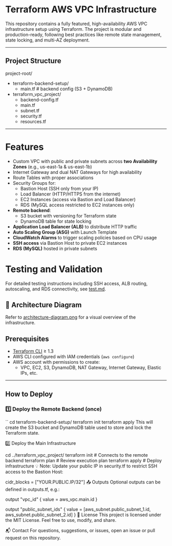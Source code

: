 # Terraform AWS VPC Infrastructure

This repository contains a fully featured, high-availability AWS VPC infrastructure setup using Terraform. The project is modular and production-ready, following best practices like remote state management, state locking, and multi-AZ deployment.

---

##  Project Structure

project-root/
- terraform-backend-setup/
  - main.tf       # backend config (S3 + DynamoDB)
- terraform_vpc_project/
  - backend-config.tf
  - main.tf
  - subnet.tf
  - security.tf
  - resources.tf

---

 # Features

- Custom VPC with public and private subnets across **two Availability Zones** (e.g., us-east-1a & us-east-1b)
- Internet Gateway and dual NAT Gateways for high availability
- Route Tables with proper associations
- Security Groups for:
  - Bastion Host (SSH only from your IP)
  - Load Balancer (HTTP/HTTPS from the internet)
  - EC2 Instances (access via Bastion and Load Balancer)
  - RDS (MySQL access restricted to EC2 instances only)
- **Remote backend**:
  - S3 bucket with versioning for Terraform state
  - DynamoDB table for state locking
- **Application Load Balancer (ALB)** to distribute HTTP traffic
- **Auto Scaling Group (ASG)** with Launch Template
- **CloudWatch Alarms** to trigger scaling policies based on CPU usage
- **SSH access** via Bastion Host to private EC2 instances
- **RDS (MySQL)** hosted in private subnets

# Testing and Validation

For detailed testing instructions including SSH access, ALB routing, autoscaling, and RDS connectivity, see [test.md](test.md).  

## 📸 Architecture Diagram

Refer to [architecture-diagram.png](architecture-diagram.png) for a visual overview of the infrastructure.


##  Prerequisites

- [Terraform CLI](https://www.terraform.io/downloads) ≥ 1.3
- AWS CLI configured with IAM credentials (`aws configure`)
- AWS account with permissions to create:
  - VPC, EC2, S3, DynamoDB, NAT Gateway, Internet Gateway, Elastic IPs, etc.

---

##  How to Deploy

### 1️⃣ Deploy the Remote Backend (once)

``
cd terraform-backend-setup/
terraform init
terraform apply
This will create the S3 bucket and DynamoDB table used to store and lock the Terraform state.

2️⃣ Deploy the Main Infrastructure

cd ../terraform_vpc_project/
terraform init        # Connects to the remote backend
terraform plan        # Review execution plan
terraform apply       # Deploy infrastructure
💡 Note: Update your public IP in security.tf to restrict SSH access to the Bastion Host:


cidr_blocks = ["YOUR.PUBLIC.IP/32"]
📤 Outputs
Optional outputs can be defined in outputs.tf, e.g.:


output "vpc_id" {
  value = aws_vpc.main.id
}

output "public_subnet_ids" {
  value = [aws_subnet.public_subnet_1.id, aws_subnet.public_subnet_2.id]
}
📜 License
This project is licensed under the MIT License. Feel free to use, modify, and share.

📬 Contact
For questions, suggestions, or issues, open an issue or pull request on this repository.
